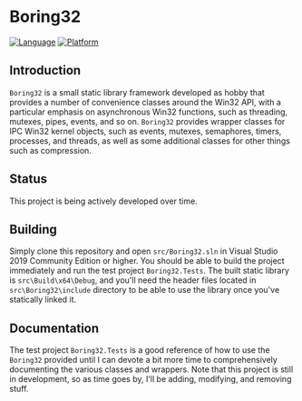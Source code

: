 # Boring32

[![Language](https://img.shields.io/badge/Language%20-C++20-blue.svg)](https://github.com/yottaawesome/boring32/)
[![Platform](https://img.shields.io/badge/Platform%20-Win32-blue.svg)](https://github.com/yottaawesome/boring32/)

## Introduction

`Boring32` is a small static library framework developed as hobby that provides a number of convenience classes around the Win32 API, with a particular emphasis on asynchronous Win32 functions, such as threading, mutexes, pipes, events, and so on. `Boring32` provides wrapper classes for IPC Win32 kernel objects, such as events, mutexes, semaphores, timers, processes, and threads, as well as some additional classes for other things such as compression.

## Status

This project is being actively developed over time.

## Building

Simply clone this repository and open `src/Boring32.sln` in Visual Studio 2019 Community Edition or higher. You should be able to build the project immediately and run the test project `Boring32.Tests`. The built static library is `src\Build\x64\Debug`, and you'll need the header files located in `src\Boring32\include` directory to be able to use the library once you've statically linked it. 

## Documentation

The test project `Boring32.Tests` is a good reference of how to use the `Boring32` provided until I can devote a bit more time to comprehensively documenting the various classes and wrappers. Note that this project is still in development, so as time goes by, I'll be adding, modifying, and removing stuff.
